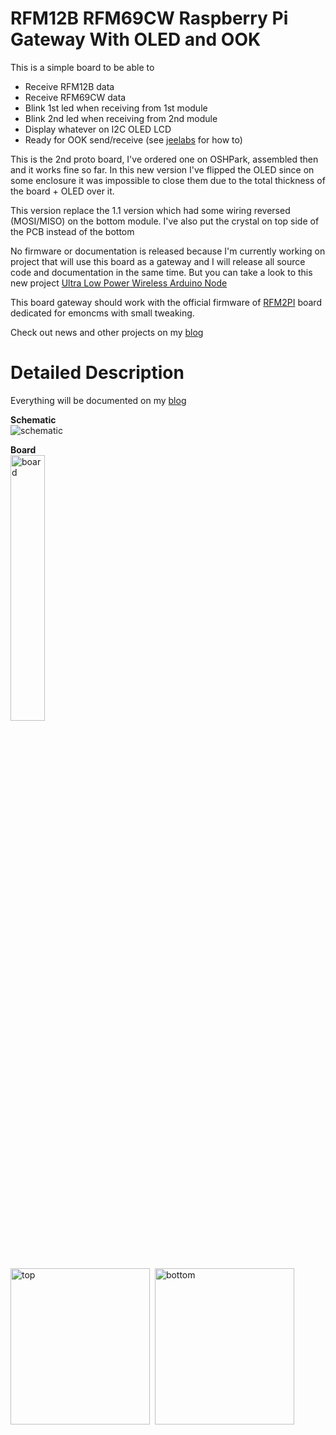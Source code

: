RFM12B RFM69CW Raspberry Pi Gateway With OLED and OOK
=====================================================

This is a simple board to be able to 
- Receive RFM12B data
- Receive RFM69CW data
- Blink 1st led when receiving from 1st module
- Blink 2nd led when receiving from 2nd module
- Display whatever on I2C OLED LCD
- Ready for OOK send/receive (see [jeelabs][5] for how to)

This is the 2nd proto board, I've ordered one on OSHPark, assembled 
then and it works fine so far. In this new version I've flipped the 
OLED since on some enclosure it was impossible to close them due to 
the total thickness of the board + OLED over it.

This version replace the 1.1 version which had some wiring reversed 
(MOSI/MISO) on the bottom module. I've also put the crystal on top 
side of the PCB instead of the bottom

No firmware or documentation is released because I'm currently working on 
project that will use this board as a gateway and I will release all source
code and documentation in the same time.
But you can take a look to this new project [Ultra Low Power Wireless Arduino Node][3]

This board gateway should work with the official firmware of [RFM2PI][6]
board dedicated for emoncms with small tweaking.

Check out news and other projects on my [blog][4]

Detailed Description
====================

Everything will be documented on my [blog][4]

**Schematic**  
![schematic](https://raw.github.com/hallard/RFPIGW/master/RFPIGW-sch.png)

**Board**  
<img src="https://raw.github.com/hallard/RFPIGW/master/RFPIGW-brd.png" align="center" alt="board" width="33%" height="33%">  

<img src="https://raw.github.com/hallard/RFPIGW/master/RFPIGW-top.png" alt="top" width="223" height="250">&nbsp;&nbsp;<img src="https://raw.github.com/hallard/RFPIGW/master/RFPIGW-bottom.png" alt="bottom" width="223" height="250">


[3]: http://hallard.me/bp-ulpnode/
[4]: http://hallard.me
[5]: http://jeelabs.net/projects/cafe/wiki/Receiving_OOKASK_with_a_modified_RFM12B
[6]: http://wiki.openenergymonitor.org/index.php?title=RFM12Pi_V2


